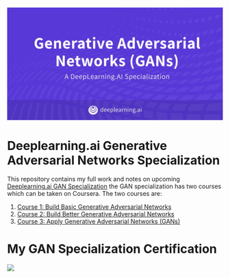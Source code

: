 ![](GAN-banner.jpg)
# Deeplearning.ai Generative Adversarial Networks Specialization
This repository contains my full work and notes on upcoming [Deeplearning.ai GAN Specialization](https://www.deeplearning.ai/generative-adversarial-networks-specialization/)
the GAN specialization has two courses which can be taken on Coursera. The two courses are:
1. [Course 1: Build Basic Generative Adversarial Networks](https://github.com/ijelliti/Deeplearning.ai-Generative-Adversarial-Networks-Specialization/tree/master/1%20-%20Build%20Basic%20Generative%20Adversarial%20Networks)
2. [Course 2: Build Better Generative Adversarial Networks](https://github.com/ijelliti/Deeplearning.ai-Generative-Adversarial-Networks-Specialization/tree/master/2%20-%20Build%20Better%20Generative%20Adversarial%20Networks)
3. [Course 3: Apply Generative Adversarial Networks (GANs)](https://github.com/ijelliti/Deeplearning.ai-Generative-Adversarial-Networks-Specialization/tree/master/3%20-%20Apply%20Generative%20Adversarial%20Network%20(GAN))
# My GAN Specialization Certification
![](7XBK22J3DQWV.jpg)
